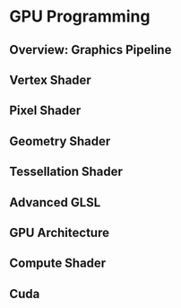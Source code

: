 # GPU Programming

## Overview: Graphics Pipeline

## Vertex Shader

## Pixel Shader

## Geometry Shader

## Tessellation Shader

## Advanced GLSL

## GPU Architecture

## Compute Shader

## Cuda